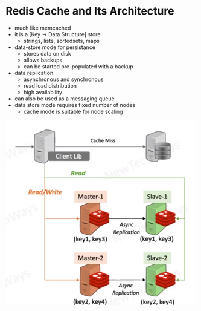 # Redis Cache and Its Architecture

- much like memcached
- it is a [Key -> Data Structure] store 
  - strings, lists, sortedsets, maps
- data-store mode for persistance
  - stores data on disk 
  - allows backups
  - can be started pre-populated with a backup
- data replication
  - asynchronous and synchronous
  - read load distribution
  - high availability
- can also be used as a messaging queue
- data store mode requires fixed number of nodes
  - cache mode is suitable for node scaling

![Alt text](image-19.png)
